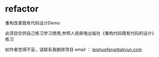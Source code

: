 # refactor
重构改善既有代码设计Demo

此项目仅供自己练习学习使用,参照人民邮电出版社《重构代码既有代码的设计》练习

如作者觉得不妥，请联系我删除项目
email ： leishuofeng@aliyun.com
